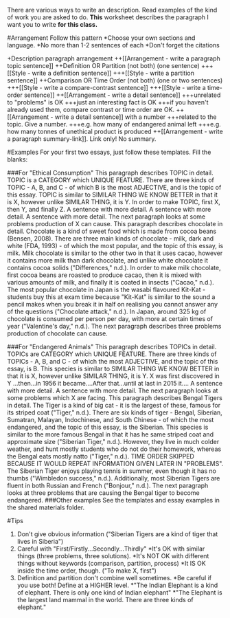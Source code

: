 There are various ways to write an description. Read examples of the kind of work you are asked to do. __This__ worksheet describes the paragraph I want you to write __for this class.__

#Arrangement
Follow this pattern
*Choose your own sections and language.
*No more than 1-2 sentences of each
*Don't forget the citations

+Description paragraph arrangement
++[[Arrangement - write a paragraph topic sentence]]
++Definition OR Partition (not both) (one sentence)
+++[[Style - write a definition sentence]]
+++[[Style - write a partition sentence]] 
++Comparison OR Time Order (not both) (one or two sentences)
+++[[Style - write a compare-contrast sentence]] 
+++[[Style - write a time-order sentence]]
++[[Arrangement - write a detail sentence]] 
+++unrelated to "problems" is OK
+++just an interesting fact is OK
+++if you haven't already used them, compare contrast or time order are OK. 
++[[Arrangement - write a detail sentence]] with a number
+++related to the topic. Give a number.
+++e.g. how many of endangered animal left
+++e.g. how many tonnes of unethical product is produced
++[[Arrangement - write a paragraph summary-link]]. Link only! No summary. 


#Examples
For your first two essays, just follow these templates. Fill the blanks:

###For "Ethical Consumption"
<example>
    This paragraph describes TOPIC in detail. TOPIC is a CATEGORY which UNIQUE FEATURE. There are three kinds of TOPIC - A, B, and C - of which B is the most ADJECTIVE, and is the topic of this essay. TOPIC is similar to SIMILAR THING WE KNOW BETTER in that it is X, however unlike SIMILAR THING, it is Y. In order to make TOPIC, first X, then Y, and finally Z.  A sentence with more detail. A sentence with more detail. A sentence with more detail. The next paragraph looks at some problems production of X can cause.
</example>
<example>
    This paragraph describes chocolate in detail. Chocolate is a kind of sweet food which is made from cocoa beans (Bensen, 2008). There are three main kinds of chocolate - milk, dark and white (FDA, 1993) - of which the most popular, and the topic of this essay, is milk. Milk chocolate is similar to the other two in that it uses cacao, however it contains more milk than dark chocolate, and unlike white chocolate it contains cocoa solids ("Differences," n.d.). In order to make milk chocolate, first cocoa beans are roasted to produce cacao, then it is mixed with various amounts of milk, and finally it is coated in insects ("Cacao," n.d.). The most popular chocolate in Japan is the wasabi flavoured Kit-Kat - students buy this at exam time because "Kit-Kat" is similar to the sound a pencil makes when you break it in half on realising you cannot answer any of the questions ("Chocolate attack," n.d.). In Japan, around 325 kg of chocolate is consumed per person per day, with more at certain times of year ("Valentine's day," n.d.). The next paragraph describes three problems production of chocolate can cause.
</example>

###For "Endangered Animals"
<example>
    This paragraph describes TOPICs in detail. TOPICs are CATEGORY which UNIQUE FEATURE. There are three kinds of TOPICs - A, B, and C - of which the most ADJECTIVE, and the topic of this essay, is B. This species is similar to SIMILAR THING WE KNOW BETTER in that it is X, however unlike SIMILAR THING, it is Y. X was first discovered in Y ...then...in 1956 it became....After that...until at last in 2015 it.... A sentence with more detail. A sentence with more detail. The next paragraph looks at some problems which X are facing.
</example>
<example>
    This paragraph describes Bengal Tigers in detail. The Tiger is a kind of big cat - it is the largest of these, famous for its striped coat ("Tiger," n.d.). There are six kinds of tiger - Bengal, Siberian, Sumatran, Malayan, Indochinese, and South Chinese - of which the most endangered, and the topic of this essay, is the Siberian. This species is similar to the more famous Bengal in that it has he same striped coat and approximate size ("Siberian Tiger," n.d.). However, they live in much colder weather, and hunt mostly students who do not do their homework, whereas the Bengal eats mostly natto ("Tiger," n.d.). TIME ORDER SKIPPED BECAUSE IT WOULD REPEAT INFORMATION GIVEN LATER IN "PROBLEMS". The Siberian Tiger enjoys playing tennis in summer, even though it has no thumbs ("Wimbledon success," n.d.). Additionally, most Siberian Tigers are fluent in both Russian and French ("Bonjour," n.d.). The next paragraph looks at three problems that are causing the Bengal tiger to become endangered.
</example>
###Other examples
See the templates and essay examples in the shared materials folder. 

#Tips
1) Don't give obvious information ("Siberian Tigers are a kind of tiger that lives in Siberia")
2) Careful with "First/Firstly...Secondly...Thirdly" 
*It's OK with similar things (three problems, three solutions). 
*It's NOT OK with different things without keywords (comparison, partition, process)
*It IS OK inside the time order, though. ("To make X, first")
3) Definition and partition don't combine well sometimes. 
*Be careful if you use both! Define at a HIGHER level. 
*"The Indian Elephant is a kind of elephant. There is only one kind of Indian elephant"
*"The Elephant is the largest land mammal in the world. There are three kinds of elephant."